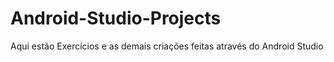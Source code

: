 # Android-Studio-Projects
Aqui estão Exercícios e as demais criações feitas através do Android Studio
